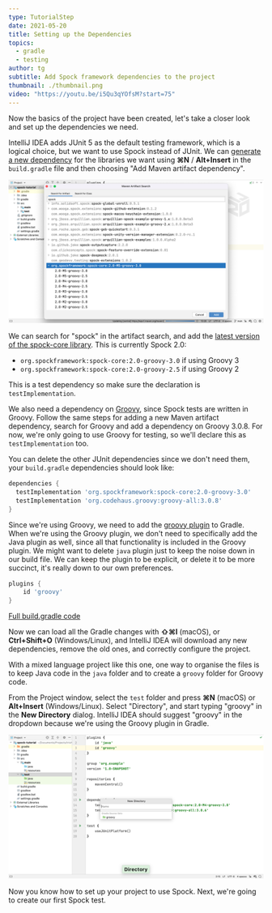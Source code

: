 ```yaml
---
type: TutorialStep
date: 2021-05-20
title: Setting up the Dependencies
topics:
  - gradle
  - testing
author: tg
subtitle: Add Spock framework dependencies to the project
thumbnail: ./thumbnail.png
video: "https://youtu.be/i5Qu3qYOfsM?start=75"
---
```


Now the basics of the project have been created, let's take a closer look and set up the dependencies we need.

IntelliJ IDEA adds JUnit 5 as the default testing framework, which is a logical choice, but we want to use Spock instead of JUnit. We can [generate a new dependency](https://www.jetbrains.com/help/idea/work-with-gradle-dependency-diagram.html#add_gradle_dependency) for the libraries we want using **⌘N** / **Alt+Insert** in the `build.gradle` file and then choosing "Add Maven artifact dependency".

![](./03-spock-dependency.png)

We can search for "spock" in the artifact search, and add the [latest version of the spock-core library](https://github.com/spockframework/spock/releases). This is currently Spock 2.0:

- `org.spockframework:spock-core:2.0-groovy-3.0` if using Groovy 3
- `org.spockframework:spock-core:2.0-groovy-2.5` if using Groovy 2

This is a test dependency so make sure the declaration is `testImplementation`.

We also need a dependency on [Groovy](/tags/groovy/), since Spock tests are written in Groovy. Follow the same steps for adding a new Maven artifact dependency, search for Groovy and add a dependency on Groovy 3.0.8. For now, we're only going to use Groovy for testing, so we'll declare this as `testImplementation` too.

You can delete the other JUnit dependencies since we don't need them, your `build.gradle` dependencies should look like:

```groovy
dependencies {
  testImplementation 'org.spockframework:spock-core:2.0-groovy-3.0'
  testImplementation 'org.codehaus.groovy:groovy-all:3.0.8'
}
```

Since we're using Groovy, we need to add the [groovy plugin](https://docs.gradle.org/current/userguide/groovy_plugin.html) to Gradle. When we're using the Groovy plugin, we don't need to specifically add the Java plugin as well, since all that functionality is included in the Groovy plugin. We might want to delete `java` plugin just to keep the noise down in our build file. We can keep the plugin to be explicit, or delete it to be more succinct, it's really down to our own preferences.

```groovy
plugins {
    id 'groovy'
}
```

[Full build.gradle code](https://github.com/trishagee/spock-testing-demo/blob/1ced2b4d118a3bcb418f05c1470dbef665b8eee9/build.gradle)

Now we can load all the Gradle changes with **⇧⌘I** (macOS), or **Ctrl+Shift+O** (Windows/Linux), and IntelliJ IDEA will download any new dependencies, remove the old ones, and correctly configure the project.

With a mixed language project like this one, one way to organise the files is to keep Java code in the `java` folder and to create a `groovy` folder for Groovy code.

From the Project window, select the `test` folder and press **⌘N** (macOS) or **Alt+Insert** (Windows/Linux). Select "Directory", and start typing "groovy" in the **New Directory** dialog. IntelliJ IDEA should suggest "groovy" in the dropdown because we're using the Groovy plugin in Gradle.

![](./04-groovy-dir.png)

Now you know how to set up your project to use Spock. Next, we're going to create our first Spock test.
